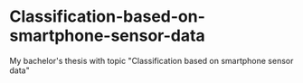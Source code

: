 # Classification-based-on-smartphone-sensor-data
My bachelor's thesis with topic "Classification based on smartphone sensor data"
